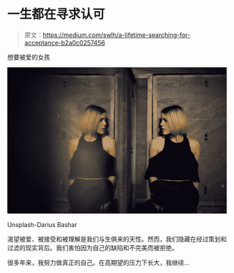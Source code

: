 # 一生都在寻求认可

> 原文：<https://medium.com/swlh/a-lifetime-searching-for-acceptance-b2a0c0257456>

想要被爱的女孩

![](img/5988ab66aba87a3a4487400dacd8b4c3.png)

Unsplash-Darius Bashar

渴望被爱、被接受和被理解是我们与生俱来的天性。然而，我们隐藏在经过策划和过滤的现实背后。我们害怕因为自己的缺陷和不完美而被拒绝。

很多年来，我努力做真正的自己。在高期望的压力下长大，我继续…
